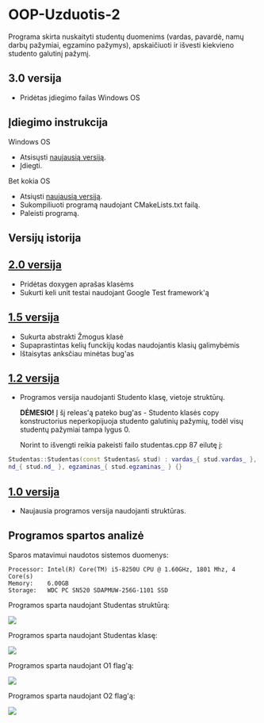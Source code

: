 # OOP-Uzduotis-2

Programa skirta nuskaityti studentų duomenims (vardas, pavardė, namų darbų pažymiai, egzamino pažymys), apskaičiuoti ir išvesti kiekvieno studento galutinį pažymį.


## 3.0 versija

- Pridėtas įdiegimo failas Windows OS

## Įdiegimo instrukcija

Windows OS

 - Atsisųsti [naujausią versiją](https://github.com/dovmar/OOP-Uzduotis-3/releases/latest/download/OOP-Uzduotis-2.msi).
 - Įdiegti.

Bet kokia OS

 - Atsiųsti [naujausią versiją](https://github.com/dovmar/OOP-Uzduotis-ę/releases/).
 - Sukompiliuoti programą naudojant CMakeLists.txt failą.
 - Paleisti programą.


## Versijų istorija

## [2.0 versija](https://github.com/dovmar/OOP-Uzduotis-1/releases/tag/v2.0)

- Pridėtas doxygen aprašas klasėms
- Sukurti keli unit testai naudojant Google Test framework'ą

## [1.5 versija](https://github.com/dovmar/OOP-Uzduotis-1/releases/tag/v1.5)

- Sukurta abstrakti Žmogus klasė
- Supaprastintas kelių funckijų kodas naudojantis klasių galimybėmis
- Ištaisytas anksčiau minėtas bug'as

## [1.2 versija](https://github.com/dovmar/OOP-Uzduotis-1/releases/tag/v1.2)

- Programos versija naudojanti Studento klasę, vietoje struktūrų.

   **DĖMESIO!** Į šį releas'ą pateko bug'as - Studento klasės copy konstructorius neperkopijuoja studento galutinių pažymių, todėl visų studentų pažymiai tampa lygus 0.

    Norint to išvengti reikia pakeisti failo studentas.cpp 87 eilutę į:

```c++
Studentas::Studentas(const Studentas& stud) : vardas_{ stud.vardas_ }, pavarde_{ stud.pavarde_ },
nd_{ stud.nd_ }, egzaminas_{ stud.egzaminas_ } {}

```

## [1.0 versija](https://github.com/dovmar/OOP-Uzduotis-1/releases/tag/v1.0)

- Naujausia programos versija naudojanti struktūras.

## Programos spartos analizė

Sparos matavimui naudotos sistemos duomenys:

```
Processor: Intel(R) Core(TM) i5-8250U CPU @ 1.60GHz, 1801 Mhz, 4 Core(s)
Memory:    6.00GB
Storage:   WDC PC SN520 SDAPMUW-256G-1101 SSD

```

Programos sparta naudojant Studentas struktūrą:

![](spartos_analizė/programos_sparta.png)



Programos sparta naudojant Studentas klasę:

![](spartos_analizė/class_sparta.png)



Programos sparta naudojant O1 flag'ą:

![](spartos_analizė/O1.png)



Programos sparta naudojant O2 flag'ą:

![](spartos_analizė/O2.png)

